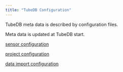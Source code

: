 ```yaml
---
title: "TubeDB Configuration"
---
```


TubeDB meta data is described by configuration files.

Meta data is updated at TubeDB start.

[sensor configuration](configuration_sensor.md)

[project configuration](configuration_project.md)

[data import configuration](configuration_import.md)